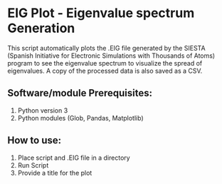 # EIG Plot - Eigenvalue spectrum Generation #  

This script automatically plots the .EIG file generated by the SIESTA (Spanish Initiative for Electronic Simulations with Thousands of Atoms) program to see the eigenvalue spectrum to visualize the spread of eigenvalues. A copy of the processed data is also saved as a CSV. 

## Software/module Prerequisites:

1) Python version 3
2) Python modules (Glob, Pandas, Matplotlib)

## How to use:

1) Place script and .EIG file in a directory
2) Run Script
3) Provide a title for the plot 

